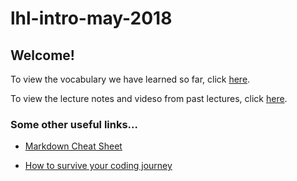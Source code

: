 # lhl-intro-may-2018

## Welcome! 

To view the vocabulary we have learned so far, click [here](https://github.com/jenreiher/lhl-intro-may-2018/blob/master/vocab.md).


To view the lecture notes and videso from past lectures, click [here](https://github.com/jenreiher/lhl-intro-may-2018/blob/master/lecture-notes.md).

### Some other useful links...
* [Markdown Cheat Sheet](https://github.com/adam-p/markdown-here/wiki/Markdown-Cheatsheet)

* [How to survive your coding journey](http://robertorocha.info/how-to-survive-the-desert-of-despair-in-your-code-learning-journey/)
